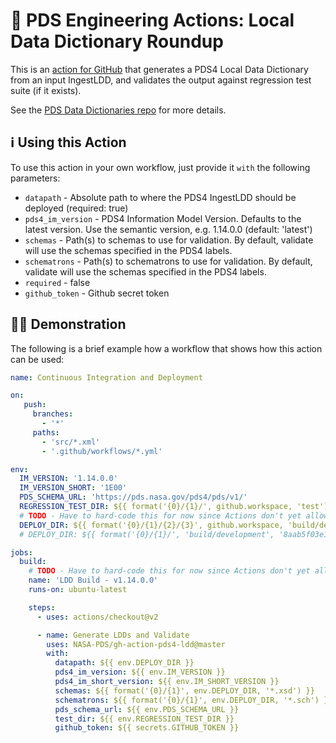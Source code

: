 # 🤠 PDS Engineering Actions: Local Data Dictionary Roundup

This is an [action for GitHub](https://github.com/features/actions) that generates a PDS4 Local
Data Dictionary from an input IngestLDD, and validates the output against regression test suite (if it exists).

See the [PDS Data Dictionaries repo](https://pds-data-dictionaries.github.io/) for more details.

## ℹ️ Using this Action

To use this action in your own workflow, just provide it `with` the following parameters:

- `datapath` - Absolute path to where the PDS4 IngestLDD should be deployed (required: true)
- `pds4_im_version` - PDS4 Information Model Version. Defaults to the latest version. Use the semantic version, e.g. 1.14.0.0 (default: 'latest')
- `schemas` - Path(s) to schemas to use for validation. By default, validate will use the schemas specified in the PDS4 labels.
- `schematrons` - Path(s) to schematrons to use for validation. By default, validate will use the schemas specified in the PDS4 labels.
- `required` - false
- `github_token` - Github secret token



## 💁‍♀️ Demonstration

The following is a brief example how a workflow that shows how this action can be used:

```yaml
name: Continuous Integration and Deployment

on:
   push:
     branches:
       - '*'
     paths:
       - 'src/*.xml'
       - '.github/workflows/*.yml'

env:
  IM_VERSION: '1.14.0.0'
  IM_VERSION_SHORT: '1E00'
  PDS_SCHEMA_URL: 'https://pds.nasa.gov/pds4/pds/v1/'
  REGRESSION_TEST_DIR: ${{ format('{0}/{1}/', github.workspace, 'test') }}
  # TODO - Have to hard-code this for now since Actions don't yet allow the use of env here.
  DEPLOY_DIR: ${{ format('{0}/{1}/{2}/{3}', github.workspace, 'build/development', github.sha, '1.14.0.0') }}
  # DEPLOY_DIR: ${{ format('{0}/{1}/', 'build/development', '8aab5f03e121d6be648377efc943edb0e71d49d4') }}

jobs:
  build:
    # TODO - Have to hard-code this for now since Actions don't yet allow the use of env here.
    name: 'LDD Build - v1.14.0.0'
    runs-on: ubuntu-latest

    steps:
      - uses: actions/checkout@v2

      - name: Generate LDDs and Validate
        uses: NASA-PDS/gh-action-pds4-ldd@master
        with:
          datapath: ${{ env.DEPLOY_DIR }}
          pds4_im_version: ${{ env.IM_VERSION }}
          pds4_im_short_version: ${{ env.IM_SHORT_VERSION }}
          schemas: ${{ format('{0}/{1}', env.DEPLOY_DIR, '*.xsd') }}
          schematrons: ${{ format('{0}/{1}', env.DEPLOY_DIR, '*.sch') }}
          pds_schema_url: ${{ env.PDS_SCHEMA_URL }}
          test_dir: ${{ env.REGRESSION_TEST_DIR }}
          github_token: ${{ secrets.GITHUB_TOKEN }}
```
